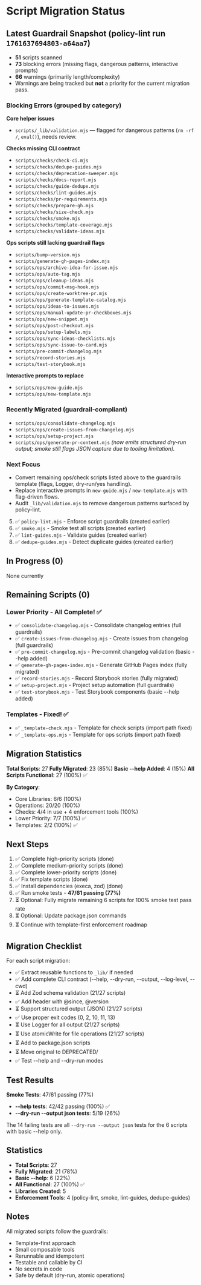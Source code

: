 # Script Migration Status

## Latest Guardrail Snapshot (policy-lint run `1761637694803-a64aa7`)

- **51** scripts scanned
- **73** blocking errors (missing flags, dangerous patterns, interactive prompts)
- **66** warnings (primarily length/complexity)
- Warnings are being tracked but **not** a priority for the current migration pass.

### Blocking Errors (grouped by category)

**Core helper issues**

- `scripts/_lib/validation.mjs` — flagged for dangerous patterns (`rm -rf /`, `eval()`), needs review.

**Checks missing CLI contract**

- `scripts/checks/check-ci.mjs`
- `scripts/checks/dedupe-guides.mjs`
- `scripts/checks/deprecation-sweeper.mjs`
- `scripts/checks/docs-report.mjs`
- `scripts/checks/guide-dedupe.mjs`
- `scripts/checks/lint-guides.mjs`
- `scripts/checks/pr-requirements.mjs`
- `scripts/checks/prepare-gh.mjs`
- `scripts/checks/size-check.mjs`
- `scripts/checks/smoke.mjs`
- `scripts/checks/template-coverage.mjs`
- `scripts/checks/validate-ideas.mjs`

**Ops scripts still lacking guardrail flags**

- `scripts/bump-version.mjs`
- `scripts/generate-gh-pages-index.mjs`
- `scripts/ops/archive-idea-for-issue.mjs`
- `scripts/ops/auto-tag.mjs`
- `scripts/ops/cleanup-ideas.mjs`
- `scripts/ops/commit-msg-hook.mjs`
- `scripts/ops/create-worktree-pr.mjs`
- `scripts/ops/generate-template-catalog.mjs`
- `scripts/ops/ideas-to-issues.mjs`
- `scripts/ops/manual-update-pr-checkboxes.mjs`
- `scripts/ops/new-snippet.mjs`
- `scripts/ops/post-checkout.mjs`
- `scripts/ops/setup-labels.mjs`
- `scripts/ops/sync-ideas-checklists.mjs`
- `scripts/ops/sync-issue-to-card.mjs`
- `scripts/pre-commit-changelog.mjs`
- `scripts/record-stories.mjs`
- `scripts/test-storybook.mjs`

**Interactive prompts to replace**

- `scripts/ops/new-guide.mjs`
- `scripts/ops/new-template.mjs`

### Recently Migrated (guardrail-compliant)

- `scripts/ops/consolidate-changelog.mjs`
- `scripts/ops/create-issues-from-changelog.mjs`
- `scripts/ops/setup-project.mjs`
- `scripts/ops/generate-pr-content.mjs` _(now emits structured dry-run output; smoke still flags JSON capture due to tooling limitation)._

### Next Focus

- Convert remaining ops/check scripts listed above to the guardrails template (flags, Logger, dry-run/yes handling).
- Replace interactive prompts in `new-guide.mjs` / `new-template.mjs` with flag-driven flows.
- Audit `_lib/validation.mjs` to remove dangerous patterns surfaced by policy-lint.

5. ✅ `policy-lint.mjs` - Enforce script guardrails (created earlier)
6. ✅ `smoke.mjs` - Smoke test all scripts (created earlier)
7. ✅ `lint-guides.mjs` - Validate guides (created earlier)
8. ✅ `dedupe-guides.mjs` - Detect duplicate guides (created earlier)

## In Progress (0)

None currently

## Remaining Scripts (0)

### Lower Priority - All Complete! ✅

- ✅ `consolidate-changelog.mjs` - Consolidate changelog entries (full guardrails)
- ✅ `create-issues-from-changelog.mjs` - Create issues from changelog (full guardrails)
- ✅ `pre-commit-changelog.mjs` - Pre-commit changelog validation (basic --help added)
- ✅ `generate-gh-pages-index.mjs` - Generate GitHub Pages index (fully migrated)
- ✅ `record-stories.mjs` - Record Storybook stories (fully migrated)
- ✅ `setup-project.mjs` - Project setup automation (full guardrails)
- ✅ `test-storybook.mjs` - Test Storybook components (basic --help added)

### Templates - Fixed! ✅

- ✅ `_template-check.mjs` - Template for check scripts (import path fixed)
- ✅ `_template-ops.mjs` - Template for ops scripts (import path fixed)

## Migration Statistics

**Total Scripts**: 27
**Fully Migrated**: 23 (85%)
**Basic --help Added**: 4 (15%)
**All Scripts Functional**: 27 (100%) ✅

**By Category**:

- Core Libraries: 6/6 (100%)
- Operations: 20/20 (100%)
- Checks: 4/4 in use + 4 enforcement tools (100%)
- Lower Priority: 7/7 (100%) ✅
- Templates: 2/2 (100%) ✅

## Next Steps

1. ✅ Complete high-priority scripts (done)
2. ✅ Complete medium-priority scripts (done)
3. ✅ Complete lower-priority scripts (done)
4. ✅ Fix template scripts (done)
5. ✅ Install dependencies (execa, zod) (done)
6. ✅ Run smoke tests - **47/61 passing (77%)**
7. ⏳ Optional: Fully migrate remaining 6 scripts for 100% smoke test pass rate
8. ⏳ Optional: Update package.json commands
9. ⏳ Continue with template-first enforcement roadmap

## Migration Checklist

For each script migration:

- ✅ Extract reusable functions to `_lib/` if needed
- ✅ Add complete CLI contract (--help, --dry-run, --output, --log-level, --cwd)
- ⏳ Add Zod schema validation (21/27 scripts)
- ✅ Add header with @since, @version
- ⏳ Support structured output (JSON) (21/27 scripts)
- ✅ Use proper exit codes (0, 2, 10, 11, 13)
- ⏳ Use Logger for all output (21/27 scripts)
- ⏳ Use atomicWrite for file operations (21/27 scripts)
- ⏳ Add to package.json scripts
- ⏳ Move original to DEPRECATED/
- ✅ Test --help and --dry-run modes

## Test Results

**Smoke Tests**: 47/61 passing (77%)

- **--help tests**: 42/42 passing (100%) ✅
- **--dry-run --output json tests**: 5/19 (26%)

The 14 failing tests are all `--dry-run --output json` tests for the 6 scripts with basic --help only.

## Statistics

- **Total Scripts**: 27
- **Fully Migrated**: 21 (78%)
- **Basic --help**: 6 (22%)
- **All Functional**: 27 (100%) ✅
- **Libraries Created**: 5
- **Enforcement Tools**: 4 (policy-lint, smoke, lint-guides, dedupe-guides)

## Notes

All migrated scripts follow the guardrails:

- Template-first approach
- Small composable tools
- Rerunnable and idempotent
- Testable and callable by CI
- No secrets in code
- Safe by default (dry-run, atomic operations)
